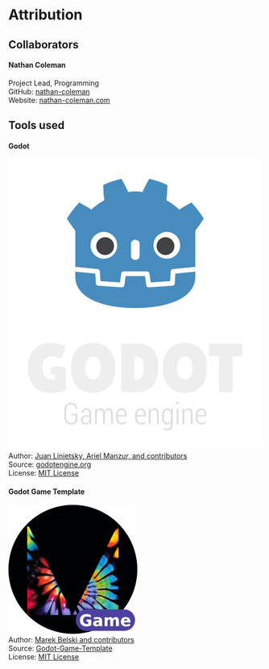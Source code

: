# Attribution

## Collaborators

#### Nathan Coleman
Project Lead, Programming  
GitHub: [nathan-coleman](https://github.com/nathan-coleman)  
Website: [nathan-coleman.com](https://nathan-coleman.com)  

## Tools used

#### Godot
![Godot Engine Logo](resources/assets/godot_engine_logo/logo_vertical_color_dark.png)  
Author: [Juan Linietsky, Ariel Manzur, and contributors](https://godotengine.org/contact)  
Source: [godotengine.org](https://godotengine.org/)  
License: [MIT License](https://github.com/godotengine/godot/blob/master/LICENSE.txt)  

#### Godot Game Template
![Maaack Plugin Icon](addons/maaacks_game_template/assets/plugin_logo/logo.png)  
Author: [Marek Belski and contributors](https://github.com/Maaack/Godot-Game-Template/graphs/contributors)  
Source: [Godot-Game-Template](https://github.com/Maaack/Godot-Game-Template)  
License: [MIT License](LICENSE.txt)  
